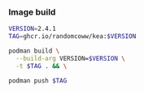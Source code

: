 ### Image build

```bash
VERSION=2.4.1
TAG=ghcr.io/randomcoww/kea:$VERSION

podman build \
  --build-arg VERSION=$VERSION \
  -t $TAG . && \

podman push $TAG
```
